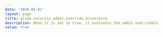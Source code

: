 ```yaml
---
date: '2016-01-01'
layout: page
title: glide.security.admin.override.accessterm
description: When it is set to true, it evaluates the admin overridable condition at access term level.
value: true
---
```

